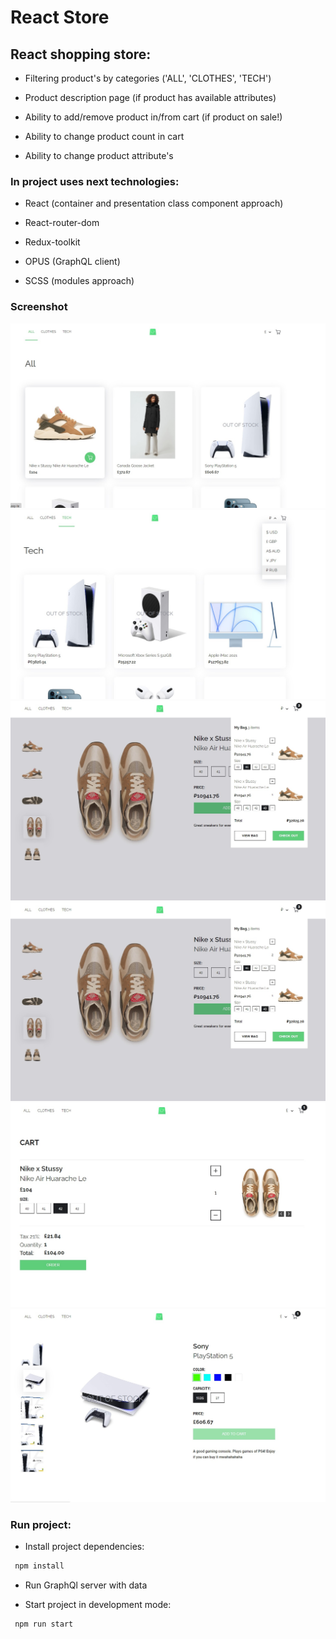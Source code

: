 # React Store

## React shopping store:

- Filtering product's by categories ('ALL', 'CLOTHES', 'TECH')

- Product description page (if product has available attributes)

- Ability to add/remove product in/from cart (if product on sale!)

- Ability to change product count in cart

- Ability to change product attribute's

### In project uses next technologies:

- React (container and presentation class component approach)

- React-router-dom

- Redux-toolkit

- OPUS (GraphQL client)

- SCSS (modules approach)

### Screenshot

![All goods category](./react-store-1.jpg 'All goods')
![Tech goods](./react-store-2.jpg 'Tech goods with changed currency')
![Goods in cart](./react-store-3.jpg 'Goods in cart with different attributes')
![Goods in cart](./react-store-3.jpg 'Goods in cart with different attributes')
![Cart page](./react-store-4.jpg 'Cart page with goods slider')
![Tech good page](./react-store-5.jpg 'Tech good page (no available add to cart)')

### Run project:

- Install project dependencies:

```sh
 npm install
```

- Run GraphQl server with data

- Start project in development mode:

```sh
 npm run start
```
